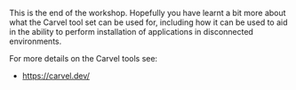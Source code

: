 This is the end of the workshop. Hopefully you have learnt a bit more about
what the Carvel tool set can be used for, including how it can be used to
aid in the ability to perform installation of applications in disconnected
environments.

For more details on the Carvel tools see:

* https://carvel.dev/
